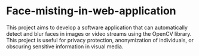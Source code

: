 # Face-misting-in-web-application
This project aims to develop a software application that can automatically detect and blur faces in images or video streams using the OpenCV library. This project is useful for privacy protection, anonymization of individuals, or obscuring sensitive information in visual media.
